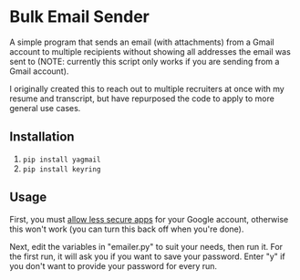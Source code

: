 # Bulk Email Sender
A simple program that sends an email (with attachments) from a Gmail account to multiple recipients without showing all addresses the email was sent to (NOTE: currently this script only works if you are sending from a Gmail account).

I originally created this to reach out to multiple recruiters at once with my resume and transcript, but have repurposed the code to apply to more general use cases.

## Installation
1. `pip install yagmail`
2. `pip install keyring`

## Usage
First, you must [allow less secure apps](https://myaccount.google.com/lesssecureapps) for your Google account, otherwise this won't work (you can turn this back off when you're done).

Next, edit the variables in "emailer.py" to suit your needs, then run it. For the first run, it will ask you if you want to save your password. Enter "y" if you don't want to provide your password for every run.
